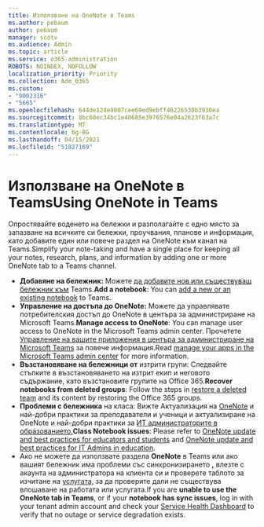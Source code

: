 ```yaml
---
title: Използване на OneNote в Teams
ms.author: pebaum
author: pebaum
manager: scotv
ms.audience: Admin
ms.topic: article
ms.service: o365-administration
ROBOTS: NOINDEX, NOFOLLOW
localization_priority: Priority
ms.collection: Adm_O365
ms.custom:
- "9002316"
- "5665"
ms.openlocfilehash: 644de124e9807cee69ed9ebff46226530b3930ea
ms.sourcegitcommit: 8bc60ec34bc1e40685e3976576e04a2623f63a7c
ms.translationtype: MT
ms.contentlocale: bg-BG
ms.lasthandoff: 04/15/2021
ms.locfileid: "51827169"
---
```

# <a name="using-onenote-in-teams"></a><span data-ttu-id="e1e2b-102">Използване на OneNote в Teams</span><span class="sxs-lookup"><span data-stu-id="e1e2b-102">Using OneNote in Teams</span></span>

<span data-ttu-id="e1e2b-103">Опростявайте воденето на бележки и разполагайте с едно място за запазване на всичките си бележки, проучвания, планове и информация, като добавите един или повече раздел на OneNote към канал на Teams.</span><span class="sxs-lookup"><span data-stu-id="e1e2b-103">Simplify your note-taking and have a single place for keeping all your notes, research, plans, and information by adding one or more OneNote tab to a Teams channel.</span></span>

- <span data-ttu-id="e1e2b-104">**Добавяне на бележник:** Можете [да добавите нов или съществуващ бележник към](https://support.microsoft.com/office/add-a-onenote-notebook-to-teams-0ec78cc3-ba3b-4279-a88e-aa40af9865c2) Teams.</span><span class="sxs-lookup"><span data-stu-id="e1e2b-104">**Add a notebook**: You can [add a new or an existing notebook](https://support.microsoft.com/office/add-a-onenote-notebook-to-teams-0ec78cc3-ba3b-4279-a88e-aa40af9865c2) to Teams.</span></span>
- <span data-ttu-id="e1e2b-105">**Управление на достъпа до OneNote:** Можете да управлявате потребителския достъп до OneNote в центъра за администриране на Microsoft Teams.</span><span class="sxs-lookup"><span data-stu-id="e1e2b-105">**Manage access to OneNote**: You can manage user access to OneNote in the Microsoft Teams admin center.</span></span> <span data-ttu-id="e1e2b-106">Прочетете [Управление на вашите приложения в центъра за администриране на Microsoft Teams](https://docs.microsoft.com/MicrosoftTeams/manage-apps) за повече информация.</span><span class="sxs-lookup"><span data-stu-id="e1e2b-106">Read [manage your apps in the Microsoft Teams admin center](https://docs.microsoft.com/MicrosoftTeams/manage-apps) for more information.</span></span>
- <span data-ttu-id="e1e2b-107">**Възстановяване на бележници от** изтрити [](https://docs.microsoft.com/microsoftteams/archive-or-delete-a-team#restore-a-deleted-team) групи: Следвайте стъпките в възстановяването на изтрит екип и неговото съдържание, като възстановите групите на Office 365.</span><span class="sxs-lookup"><span data-stu-id="e1e2b-107">**Recover notebooks from deleted groups**: Follow the steps in [restore a deleted team](https://docs.microsoft.com/microsoftteams/archive-or-delete-a-team#restore-a-deleted-team) and its content by restoring the Office 365 groups.</span></span>
- <span data-ttu-id="e1e2b-108">**Проблеми с бележника** на класа: Вижте Актуализация на [OneNote](https://support.office.com/article/onenote-update-and-best-practices-for-educators-and-students-dde775f0-8b06-4263-8b54-1e9ddc3dd146) и най-добри практики за преподаватели и ученици и актуализиране на OneNote и най-добри практики за [ИТ администраторите в образованието.](https://support.office.com/article/onenote-update-and-best-practices-for-it-admins-in-education-9d78f2b2-5e25-4288-b597-b4ba463c7b46)</span><span class="sxs-lookup"><span data-stu-id="e1e2b-108">**Class Notebook issues**: Please refer to [OneNote update and best practices for educators and students](https://support.office.com/article/onenote-update-and-best-practices-for-educators-and-students-dde775f0-8b06-4263-8b54-1e9ddc3dd146) and [OneNote update and best practices for IT Admins in education](https://support.office.com/article/onenote-update-and-best-practices-for-it-admins-in-education-9d78f2b2-5e25-4288-b597-b4ba463c7b46).</span></span>
- <span data-ttu-id="e1e2b-109">Ако не можете да използвате раздела **OneNote** в Teams или ако вашият бележник има проблеми със синхронизирането **,** влезте с акаунта на администратора на клиента си и проверете таблото за изчитане на [услугата,](https://docs.microsoft.com/office365/enterprise/view-service-health) за да проверите дали не съществува влошаване на работата или услугата.</span><span class="sxs-lookup"><span data-stu-id="e1e2b-109">If you are **unable to use the OneNote tab in Teams**, or if your **notebook has sync issues**, log in with your tenant admin account and check your [Service Health Dashboard](https://docs.microsoft.com/office365/enterprise/view-service-health) to verify that no outage or service degradation exists.</span></span>
